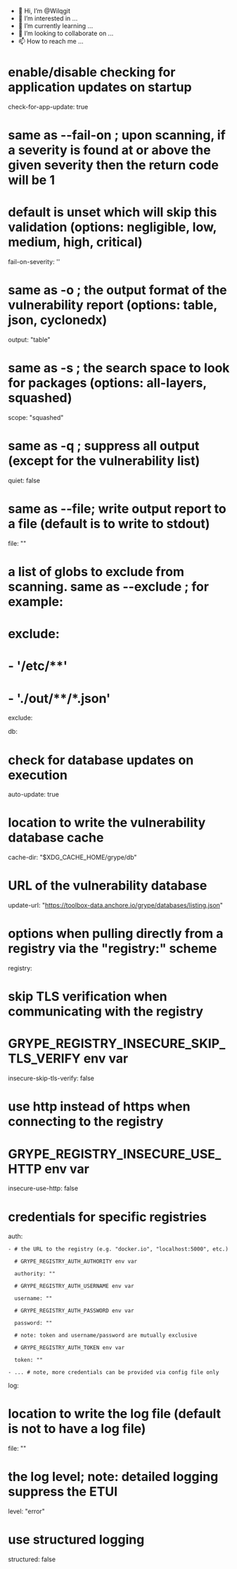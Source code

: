 - 👋 Hi, I’m @Wilqgit
- 👀 I’m interested in ...
- 🌱 I’m currently learning ...
- 💞️ I’m looking to collaborate on ...
- 📫 How to reach me ...

<!---
Wilqgit/Wilqgit is a ✨ special ✨ repository because its `README.md` (this file) appears on your GitHub profile.
You can click the Preview link to take a look at your changes.
--->
# enable/disable checking for application updates on startup

check-for-app-update: true

# same as --fail-on ; upon scanning, if a severity is found at or above the given severity then the return code will be 1

# default is unset which will skip this validation (options: negligible, low, medium, high, critical)

fail-on-severity: ''

# same as -o ; the output format of the vulnerability report (options: table, json, cyclonedx)

output: "table"

# same as -s ; the search space to look for packages (options: all-layers, squashed)

scope: "squashed"

# same as -q ; suppress all output (except for the vulnerability list)

quiet: false

# same as --file; write output report to a file (default is to write to stdout)

file: ""

# a list of globs to exclude from scanning. same as --exclude ; for example:

# exclude:

#   - '/etc/**'

#   - './out/**/*.json'

exclude:

db:

  # check for database updates on execution

  auto-update: true

  # location to write the vulnerability database cache

  cache-dir: "$XDG_CACHE_HOME/grype/db"

  # URL of the vulnerability database

  update-url: "https://toolbox-data.anchore.io/grype/databases/listing.json"

# options when pulling directly from a registry via the "registry:" scheme

registry:

  # skip TLS verification when communicating with the registry

  # GRYPE_REGISTRY_INSECURE_SKIP_TLS_VERIFY env var

  insecure-skip-tls-verify: false

  # use http instead of https when connecting to the registry

  # GRYPE_REGISTRY_INSECURE_USE_HTTP env var

  insecure-use-http: false

  # credentials for specific registries

  auth:

    - # the URL to the registry (e.g. "docker.io", "localhost:5000", etc.)

      # GRYPE_REGISTRY_AUTH_AUTHORITY env var

      authority: ""

      # GRYPE_REGISTRY_AUTH_USERNAME env var

      username: ""

      # GRYPE_REGISTRY_AUTH_PASSWORD env var

      password: ""

      # note: token and username/password are mutually exclusive

      # GRYPE_REGISTRY_AUTH_TOKEN env var

      token: ""

    - ... # note, more credentials can be provided via config file only

log:

  # location to write the log file (default is not to have a log file)

  file: ""

  # the log level; note: detailed logging suppress the ETUI

  level: "error"

  # use structured logging

  structured: false

